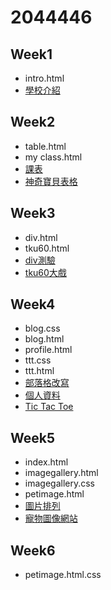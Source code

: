 # 2044446
## Week1
* intro.html
* [學校介紹](http://127.0.0.1:1412/w01/intro.html)


## Week2
* table.html
* my class.html
* [課表](http://127.0.0.1:1412/my%20class.html)
* [神奇寶貝表格](http://127.0.0.1:1412/w02/table.html)

## Week3
* div.html
* tku60.html
* [div測驗](http://127.0.0.1:1412/w03/div.html)
* [tku60大戲](http://127.0.0.1:1412/w03/tku60.html)

## Week4
* blog.css
* blog.html
*  profile.html
* ttt.css
* ttt.html
* [部落格改寫](http://127.0.0.1:1412/w04/blog.html)
* [個人資料](http://127.0.0.1:1412/w04/profile.html)
* [Tic Tac Toe](http://127.0.0.1:1412/w04/ttt.html)
## Week5
* index.html
* imagegallery.html
* imagegallery.css
* petimage.html
* [圖片排列](http://127.0.0.1:1412/w05/imagegallery.html)
* [寵物圖像網站](http://127.0.0.1:1412/w05/petimage.html/petimage.html)
## Week6
* petimage.html.css

<!--stackedit_data:
eyJoaXN0b3J5IjpbLTE4MTIwNjM5OTksMTI0MTg2Njk3LDY3MT
k3NjU1NCw1MDU4NzQ5NTRdfQ==
-->
